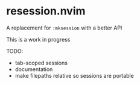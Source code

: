 # resession.nvim

A replacement for `:mksession` with a better API

This is a work in progress

TODO:

- tab-scoped sessions
- documentation
- make filepaths relative so sessions are portable
